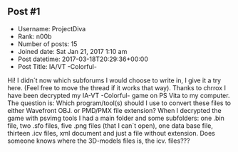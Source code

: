 ## Post #1
- Username: ProjectDiva
- Rank: n00b
- Number of posts: 15
- Joined date: Sat Jan 21, 2017 1:10 am
- Post datetime: 2017-03-18T20:29:36+00:00
- Post Title: IA/VT -Colorful-

Hi!
I didn´t now which subforums I would choose to write in, I give it a try here.
(Feel free to move the thread if it works that way).
Thanks to chrrox I have been decrypted my IA-VT -Colorful- game on PS Vita to my computer.
The question is: Which program/tool(s) should I use to convert these files to either Wavefront OBJ. or PMD/PMX file extension?
When I decrypted the game with psvimg tools I had a main folder and some subfolders: one .bin file, two .sfo files, five .png files
(that I can´t open), one data base file, thirteen .icv files, xml document and just a file without extension.
Does someone knows where the 3D-models files is, the icv. files???
